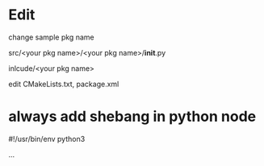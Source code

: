 # Edit

change sample pkg name 

src/\<your pkg name\>/\<your pkg name\>/__init__.py

inlcude/\<your pkg name\>

edit CMakeLists.txt, package.xml

# always add shebang in python node

\#!/usr/bin/env python3

...
